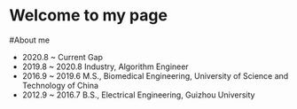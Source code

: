 # Welcome to my page


#About me
* 2020.8 ~ Current Gap
* 2019.8 ~ 2020.8 Industry, Algorithm Engineer
* 2016.9 ~ 2019.6 M.S., Biomedical Engineering, University of Science and Technology of China
* 2012.9 ~ 2016.7 B.S., Electrical Engineering, Guizhou University

